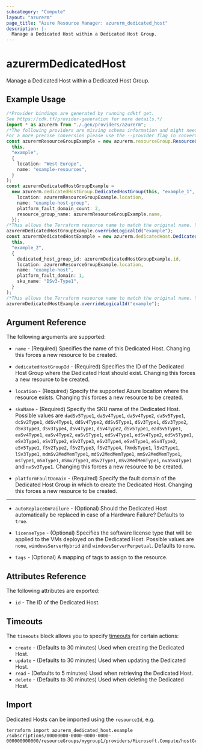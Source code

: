 ```yaml
---
subcategory: "Compute"
layout: "azurerm"
page_title: "Azure Resource Manager: azurerm_dedicated_host"
description: |-
  Manage a Dedicated Host within a Dedicated Host Group.
---
```


# azurermDedicatedHost

Manage a Dedicated Host within a Dedicated Host Group.

## Example Usage

```typescript
/*Provider bindings are generated by running cdktf get.
See https://cdk.tf/provider-generation for more details.*/
import * as azurerm from "./.gen/providers/azurerm";
/*The following providers are missing schema information and might need manual adjustments to synthesize correctly: azurerm.
For a more precise conversion please use the --provider flag in convert.*/
const azurermResourceGroupExample = new azurerm.resourceGroup.ResourceGroup(
  this,
  "example",
  {
    location: "West Europe",
    name: "example-resources",
  }
);
const azurermDedicatedHostGroupExample =
  new azurerm.dedicatedHostGroup.DedicatedHostGroup(this, "example_1", {
    location: azurermResourceGroupExample.location,
    name: "example-host-group",
    platform_fault_domain_count: 2,
    resource_group_name: azurermResourceGroupExample.name,
  });
/*This allows the Terraform resource name to match the original name. You can remove the call if you don't need them to match.*/
azurermDedicatedHostGroupExample.overrideLogicalId("example");
const azurermDedicatedHostExample = new azurerm.dedicatedHost.DedicatedHost(
  this,
  "example_2",
  {
    dedicated_host_group_id: azurermDedicatedHostGroupExample.id,
    location: azurermResourceGroupExample.location,
    name: "example-host",
    platform_fault_domain: 1,
    sku_name: "DSv3-Type1",
  }
);
/*This allows the Terraform resource name to match the original name. You can remove the call if you don't need them to match.*/
azurermDedicatedHostExample.overrideLogicalId("example");

```

## Argument Reference

The following arguments are supported:

*   `name` - (Required) Specifies the name of this Dedicated Host. Changing this forces a new resource to be created.

*   `dedicatedHostGroupId` - (Required) Specifies the ID of the Dedicated Host Group where the Dedicated Host should exist. Changing this forces a new resource to be created.

*   `location` - (Required) Specify the supported Azure location where the resource exists. Changing this forces a new resource to be created.

*   `skuName` - (Required) Specify the SKU name of the Dedicated Host. Possible values are `dadSv5Type1`, `daSv4Type1`, `daSv4Type2`, `daSv5Type1`, `dcSv2Type1`, `ddSv4Type1`, `ddSv4Type2`, `ddSv5Type1`, `dSv3Type1`, `dSv3Type2`, `dSv3Type3`, `dSv3Type4`, `dSv4Type1`, `dSv4Type2`, `dSv5Type1`, `eadSv5Type1`, `eaSv4Type1`, `eaSv4Type2`, `eaSv5Type1`, `edSv4Type1`, `edSv4Type2`, `edSv5Type1`, `eSv3Type1`, `eSv3Type2`, `eSv3Type3`, `eSv3Type4`, `eSv4Type1`, `eSv4Type2`, `eSv5Type1`, `fSv2Type2`, `fSv2Type3`, `fSv2Type4`, `fXmdsType1`, `lSv2Type1`, `lSv3Type1`, `mdmSv2MedMemType1`, `mdSv2MedMemType1`, `mmSv2MedMemType1`, `msType1`, `mSmType1`, `mSmv2Type1`, `mSv2Type1`, `mSv2MedMemType1`, `nvaSv4Type1` and `nvSv3Type1`. Changing this forces a new resource to be created.

*   `platformFaultDomain` - (Required) Specify the fault domain of the Dedicated Host Group in which to create the Dedicated Host. Changing this forces a new resource to be created.

***

*   `autoReplaceOnFailure` - (Optional) Should the Dedicated Host automatically be replaced in case of a Hardware Failure? Defaults to `true`.

*   `licenseType` - (Optional) Specifies the software license type that will be applied to the VMs deployed on the Dedicated Host. Possible values are `none`, `windowsServerHybrid` and `windowsServerPerpetual`. Defaults to `none`.

*   `tags` - (Optional) A mapping of tags to assign to the resource.

## Attributes Reference

The following attributes are exported:

* `id` - The ID of the Dedicated Host.

## Timeouts

The `timeouts` block allows you to specify [timeouts](https://www.terraform.io/language/resources/syntax#operation-timeouts) for certain actions:

* `create` - (Defaults to 30 minutes) Used when creating the Dedicated Host.
* `update` - (Defaults to 30 minutes) Used when updating the Dedicated Host.
* `read` - (Defaults to 5 minutes) Used when retrieving the Dedicated Host.
* `delete` - (Defaults to 30 minutes) Used when deleting the Dedicated Host.

## Import

Dedicated Hosts can be imported using the `resourceId`, e.g.

```console
terraform import azurerm_dedicated_host.example /subscriptions/00000000-0000-0000-0000-000000000000/resourceGroups/mygroup1/providers/Microsoft.Compute/hostGroups/group1/hosts/host1
```
